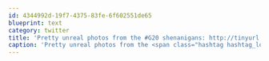 ```yaml
---
id: 4344992d-19f7-4375-83fe-6f602551de65
blueprint: text
category: twitter
title: 'Pretty unreal photos from the #G20 shenanigans: http://tinyurl.com/242nar8'
caption: 'Pretty unreal photos from the <span class="hashtag hashtag_local">#<a href="http://tweettemp.darylchymko.ca/?tag=g20">G20</a> shenanigans: http://tinyurl.com/242nar8'
---
```

